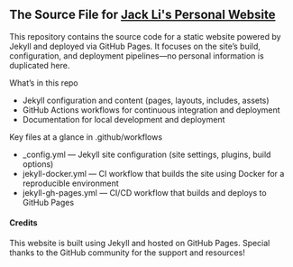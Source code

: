 ## The Source File for [Jack Li's Personal Website](https://lixunjack.github.io/JackLi.github.io/)


This repository contains the source code for a static website powered by Jekyll and deployed via GitHub Pages. It focuses on the site’s build, configuration, and deployment pipelines—no personal information is duplicated here.

What’s in this repo
- Jekyll configuration and content (pages, layouts, includes, assets)
- GitHub Actions workflows for continuous integration and deployment
- Documentation for local development and deployment

Key files at a glance in .github/workflows
- _config.yml — Jekyll site configuration (site settings, plugins, build options)
- jekyll-docker.yml — CI workflow that builds the site using Docker for a reproducible environment
- jekyll-gh-pages.yml — CI/CD workflow that builds and deploys to GitHub Pages

#### Credits 

This website is built using Jekyll and hosted on GitHub Pages. Special thanks to the GitHub community for the support and resources!

